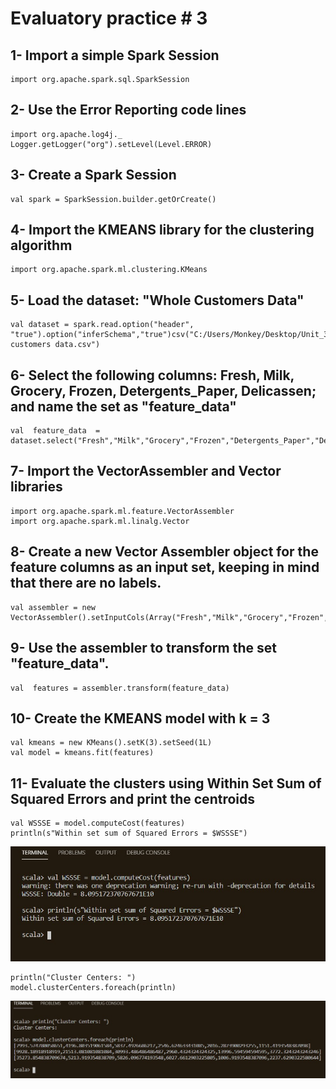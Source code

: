 # Evaluatory practice # 3 

## 1- Import a simple Spark Session
    import org.apache.spark.sql.SparkSession

## 2- Use the Error Reporting code lines
    import org.apache.log4j._
    Logger.getLogger("org").setLevel(Level.ERROR)

## 3- Create a Spark Session
    val spark = SparkSession.builder.getOrCreate()

## 4- Import the KMEANS library for the clustering algorithm
    import org.apache.spark.ml.clustering.KMeans

## 5- Load the dataset: "Whole Customers Data"
    val dataset = spark.read.option("header", "true").option("inferSchema","true")csv("C:/Users/Monkey/Desktop/Unit_3/Wholesale customers data.csv")

## 6- Select the following columns: Fresh, Milk, Grocery, Frozen, Detergents_Paper, Delicassen; and name the set as "feature_data"
    val  feature_data  = dataset.select("Fresh","Milk","Grocery","Frozen","Detergents_Paper","Delicassen")

## 7- Import the VectorAssembler and Vector libraries
    import org.apache.spark.ml.feature.VectorAssembler
    import org.apache.spark.ml.linalg.Vector

## 8- Create a new Vector Assembler object for the feature columns as an input set, keeping in mind that there are no labels.
    val assembler = new VectorAssembler().setInputCols(Array("Fresh","Milk","Grocery","Frozen","Detergents_Paper","Delicassen")).setOutputCol("features")

## 9- Use the assembler to transform the set "feature_data".
    val  features = assembler.transform(feature_data)

## 10- Create the KMEANS model with k = 3
    val kmeans = new KMeans().setK(3).setSeed(1L)
    val model = kmeans.fit(features)

## 11- Evaluate the clusters using Within Set Sum of Squared Errors and print the centroids
    val WSSSE = model.computeCost(features)
    println(s"Within set sum of Squared Errors = $WSSSE")
    
![WSSSE](https://github.com/ThunderboltMonkey/BigData/blob/unit_3/Evaluation/wssse.jpeg)
    
    println("Cluster Centers: ")
    model.clusterCenters.foreach(println)

![Clusters](https://github.com/ThunderboltMonkey/BigData/blob/unit_3/Evaluation/clusters.jpeg)
